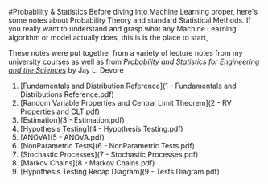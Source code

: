 #Probability & Statistics
Before diving into Machine Learning proper, here's some notes about Probability Theory and standard Statistical Methods. If you really want to understand and grasp what any Machine Learning algorithm or model actually does, this is is the place to start,

These notes were put together from a variety of lecture notes from my university courses as well as from [*Probability and Statistics for Engineering and the Sciences*](https://www.amazon.com/Probability-Statistics-Engineering-Sciences-Devore/dp/1305251806/ref=pd_sbs_14_t_0?_encoding=UTF8&psc=1&refRID=EP8JTJJ65F7WP5D4KVZX) by Jay L. Devore

1. [Fundamentals and Distribution Reference](1 - Fundamentals and Distributions Reference.pdf)
2. [Random Variable Properties and Central Limit Theorem](2 - RV Properties and CLT.pdf)
3. [Estimation](3 - Estimation.pdf)
4. [Hypothesis Testing](4 - Hypothesis Testing.pdf)
5. [ANOVA](5 - ANOVA.pdf)
6. [NonParametric Tests](6 - NonParametric Tests.pdf)
7. [Stochastic Processes](7 - Stochastic Processes.pdf)
8. [Markov Chains](8 - Markov Chains.pdf)
9. [Hypothesis Testing Recap Diagram](9 - Tests Diagram.pdf)
